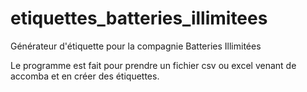 # etiquettes_batteries_illimitees
Générateur d'étiquette pour la compagnie Batteries Illimitées

Le programme est fait pour prendre un fichier csv ou excel venant de accomba et en créer des étiquettes.



